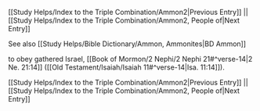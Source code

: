 [[Study Helps/Index to the Triple Combination/Ammon2|Previous Entry]]  ||  [[Study Helps/Index to the Triple Combination/Ammon2, People of|Next Entry]]

 See also [[Study Helps/Bible Dictionary/Ammon, Ammonites|BD Ammon]]

 to obey gathered Israel, [[Book of Mormon/2 Nephi/2 Nephi 21#^verse-14|2 Ne. 21:14]] ([[Old Testament/Isaiah/Isaiah 11#^verse-14|Isa. 11:14]]).

[[Study Helps/Index to the Triple Combination/Ammon2|Previous Entry]]  ||  [[Study Helps/Index to the Triple Combination/Ammon2, People of|Next Entry]]